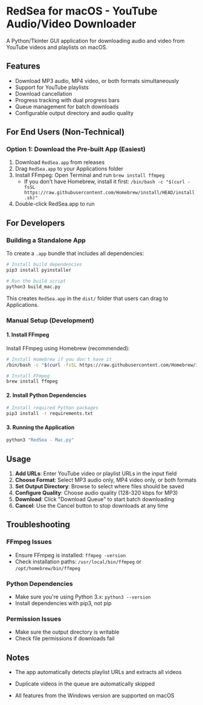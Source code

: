 # RedSea for macOS - YouTube Audio/Video Downloader

A Python/Tkinter GUI application for downloading audio and video from YouTube videos and playlists on macOS.

## Features

- Download MP3 audio, MP4 video, or both formats simultaneously
- Support for YouTube playlists
- Download cancellation
- Progress tracking with dual progress bars
- Queue management for batch downloads
- Configurable output directory and audio quality

## For End Users (Non-Technical)

### Option 1: Download the Pre-built App (Easiest)
1. Download `RedSea.app` from releases
2. Drag `RedSea.app` to your Applications folder
3. Install FFmpeg: Open Terminal and run `brew install ffmpeg`
   - If you don't have Homebrew, install it first: `/bin/bash -c "$(curl -fsSL https://raw.githubusercontent.com/Homebrew/install/HEAD/install.sh)"`
4. Double-click RedSea.app to run

## For Developers

### Building a Standalone App

To create a `.app` bundle that includes all dependencies:

```bash
# Install build dependencies
pip3 install pyinstaller

# Run the build script
python3 build_mac.py
```

This creates `RedSea.app` in the `dist/` folder that users can drag to Applications.

### Manual Setup (Development)

#### 1. Install FFmpeg

Install FFmpeg using Homebrew (recommended):

```bash
# Install Homebrew if you don't have it
/bin/bash -c "$(curl -fsSL https://raw.githubusercontent.com/Homebrew/install/HEAD/install.sh)"

# Install FFmpeg
brew install ffmpeg
```

#### 2. Install Python Dependencies

```bash
# Install required Python packages
pip3 install -r requirements.txt
```

#### 3. Running the Application

```bash
python3 "RedSea - Mac.py"
```

## Usage

1. **Add URLs**: Enter YouTube video or playlist URLs in the input field
2. **Choose Format**: Select MP3 audio only, MP4 video only, or both formats  
3. **Set Output Directory**: Browse to select where files should be saved
4. **Configure Quality**: Choose audio quality (128-320 kbps for MP3)
5. **Download**: Click "Download Queue" to start batch downloading
6. **Cancel**: Use the Cancel button to stop downloads at any time

## Troubleshooting

### FFmpeg Issues
- Ensure FFmpeg is installed: `ffmpeg -version`
- Check installation paths: `/usr/local/bin/ffmpeg` or `/opt/homebrew/bin/ffmpeg`

### Python Dependencies
- Make sure you're using Python 3.x: `python3 --version`
- Install dependencies with pip3, not pip

### Permission Issues
- Make sure the output directory is writable
- Check file permissions if downloads fail

## Notes

- The app automatically detects playlist URLs and extracts all videos
- Duplicate videos in the queue are automatically skipped

- All features from the Windows version are supported on macOS

